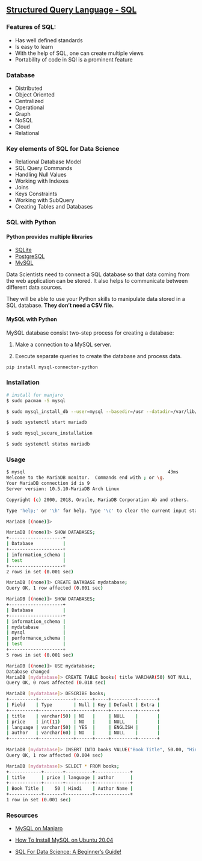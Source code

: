 ## [Structured Query Language - SQL ](https://www.youtube.com/watch?v=zbMHLJ0dY4w&t=79s)

### Features of SQL:

- Has well defined standards
- Is easy to learn
- With the help of SQL, one can create multiple views
- Portability of code in SQl is a prominent feature

### Database

- Distributed
- Object Oriented
- Centralized
- Operational
- Graph
- NoSQL
- Cloud
- Relational

### Key elements of SQL for Data Science

- Relational Database Model
- SQL Query Commands
- Handling Null Values
- Working with Indexes
- Joins
- Keys Constraints
- Working with SubQuery
- Creating Tables and Databases


### SQL with Python

#### Python provides multiple libraries

- [SQLite](SQLite)
- [PostgreSQL](PostgreSQL)
- [MySQL](MySQL)

Data Scientists need to connect a SQL database so that data coming from the web application can be stored. It also helps to communicate between different data sources.

They will be able to use your Python skills to manipulate data stored in a SQL database. **They don’t need a CSV file.**

#### MySQL with Python

MySQL database consist two-step process for creating a database:

1. Make a connection to a MySQL server.

2. Execute separate queries to create the database and process data.

```Bash
pip install mysql-connector-python
```
 
### Installation

```Bash
# install for manjaro
$ sudo pacman -S mysql

$ sudo mysql_install_db --user=mysql --basedir=/usr --datadir=/var/lib/mysql

$ sudo systemctl start mariadb

$ sudo mysql_secure_installation

$ sudo systemctl status mariadb
```

### Usage

```Bash
$ mysql                                                     43ms 
Welcome to the MariaDB monitor.  Commands end with ; or \g.
Your MariaDB connection id is 9
Server version: 10.5.10-MariaDB Arch Linux

Copyright (c) 2000, 2018, Oracle, MariaDB Corporation Ab and others.

Type 'help;' or '\h' for help. Type '\c' to clear the current input statement.

MariaDB [(none)]> 

MariaDB [(none)]> SHOW DATABASES;
+--------------------+
| Database           |
+--------------------+
| information_schema |
| test               |
+--------------------+
2 rows in set (0.001 sec)

MariaDB [(none)]> CREATE DATABASE mydatabase;
Query OK, 1 row affected (0.001 sec)

MariaDB [(none)]> SHOW DATABASES;
+--------------------+
| Database           |
+--------------------+
| information_schema |
| mydatabase         |
| mysql              |
| performance_schema |
| test               |
+--------------------+
5 rows in set (0.001 sec)

MariaDB [(none)]> USE mydatabase;
Database changed
MariaDB [mydatabase]> CREATE TABLE books( title VARCHAR(50) NOT NULL,  price INT NOT NULL, language VARCHAR(50) DEFAULT "ENGLISH", author VARCHAR(60) NOT NULL);
Query OK, 0 rows affected (0.018 sec)

MariaDB [mydatabase]> DESCRIBE books;
+----------+-------------+------+-----+---------+-------+
| Field    | Type        | Null | Key | Default | Extra |
+----------+-------------+------+-----+---------+-------+
| title    | varchar(50) | NO   |     | NULL    |       |
| price    | int(11)     | NO   |     | NULL    |       |
| language | varchar(50) | YES  |     | ENGLISH |       |
| author   | varchar(60) | NO   |     | NULL    |       |
+----------+-------------+------+-----+---------+-------+
 
MariaDB [mydatabase]> INSERT INTO books VALUE("Book Title", 50.00, "Hindi", "Author Name");
Query OK, 1 row affected (0.004 sec)

MariaDB [mydatabase]> SELECT * FROM books;
+------------+-------+----------+-------------+
| title      | price | language | author      |
+------------+-------+----------+-------------+
| Book Title |    50 | Hindi    | Author Name |
+------------+-------+----------+-------------+
1 row in set (0.001 sec)

```



### Resources

- [MySQL on Manjaro](https://medium.com/@rshrc/mysql-on-manjaro-973e4bfc4f05)

- [How To Install MySQL on Ubuntu 20.04](https://www.digitalocean.com/community/tutorials/how-to-install-mysql-on-ubuntu-20-04)

- [SQL For Data Science: A Beginner’s Guide!](https://www.analyticsvidhya.com/blog/2021/06/sql-for-data-science-a-beginners-guide/) 